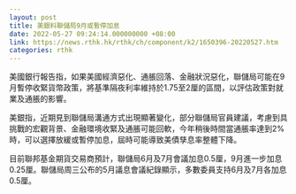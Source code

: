 ```yaml
---
layout: post
title: 美銀料聯儲局9月或暫停加息
date: 2022-05-27 09:24:14.000000000 +08:00
link: https://news.rthk.hk/rthk/ch/component/k2/1650396-20220527.htm
categories: rthk
---
```


美國銀行報告指，如果美國經濟惡化、通脹回落、金融狀況惡化，聯儲局可能在9月暫停收緊貨幣政策，將基準隔夜利率維持於1.75至2厘的區間，以評估政策對就業及通脹的影響。

美銀指，近期見到聯儲局溝通方式出現顯著變化，部分聯儲局官員建議，考慮到具挑戰的宏觀背景、金融環境收緊及通脹可能回軟，今年稍後時間當通脹率達到2%時，可以選擇放緩或暫停加息，屆時可能導致美債孳息率整體下降。

目前聯邦基金期貨交易商預計，聯儲局6月及7月會議加息0.5厘，9月進一步加息0.25厘。聯儲局周三公布的5月議息會議紀錄顯示，多數委員支持6月及7月各加息0.5厘。
